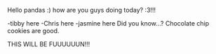 
Hello pandas :) how are you guys doing today? :3!!! 

-tibby here
-Chris here
-jasmine here
Did you know...?
Chocolate chip cookies are good.

THIS WILL BE FUUUUUUN!!!
  
